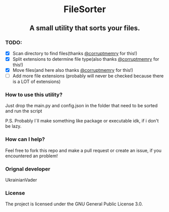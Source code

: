 <p align="center">
  <h1 align="center">FileSorter</h1>
</p>
<p align="center">
  <h2 align="center">A small utility that sorts your files.</h2>
</p>

### TODO:
- [x] Scan directory to find files(thanks [@corruptmemry](https://github.com/corruptmemry) for this!)
- [x] Split extensions to determine file type(also thanks [@corruptmemry](https://github.com/corruptmemry) for this!)
- [x] Move files(and here also thanks [@corruptmemry](https://github.com/corruptmemry) for this!)
- [ ] Add more file extensions (probably will never be checked because there is a LOT of extensions)

### How to use this utility?
Just drop the main.py and config.json in the folder that need to be sorted and run the script

P.S. Probably I`ll make something like package or executable idk, if i don't be lazy.

### How can I help?
Feel free to fork this repo and make a pull request or create an issue, if you encountered an problem!

### Orignal developer
UkrainianVader

### License
The project is licensed under the GNU General Public License 3.0.

